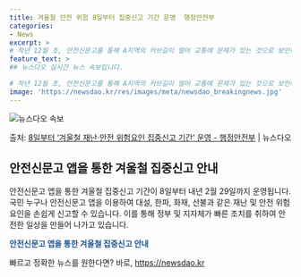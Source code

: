 ```yaml
---
title: 겨울철 안전 위험 8일부터 집중신고 기간 운영  행정안전부
categories:
- News
excerpt: >
# 작년 12월 초, 안전신문고를 통해 A지역의 커브길이 얼어 교통에 문제가 있는 것으로 보인다는 내용의 신…
feature_text: >
## 뉴스다오 실시간 뉴스 속보입니다.

# 작년 12월 초, 안전신문고를 통해 A지역의 커브길이 얼어 교통에 문제가 있는 것으로 보인다는 내용의 신…
image: 'https://newsdao.kr/res/images/meta/newsdao_breakingnews.jpg'
---
```


![뉴스다오 속보](https://newsdao.kr/res/images/meta/newsdao_breakingnews.jpg)

<p>출처: <a href="https://newsdao.kr/2755" rel="dofollow">8일부터 ‘겨울철 재난·안전 위험요인 집중신고 기간’ 운영 - 행정안전부</a> | 뉴스다오</p>

<h2 data-ke-size="size26">안전신문고 앱을 통한 겨울철 집중신고 안내</h2>
안전신문고 앱을 통한 겨울철 집중신고 기간이 8일부터 내년 2월 29일까지 운영됩니다. 국민 누구나 안전신문고 앱을 이용하여 대설, 한파, 화재, 산불과 같은 재난 및 안전 위험요인을 손쉽게 신고할 수 있습니다. 이를 통해 정부 및 지자체가 빠른 조치를 취하여 안전한 일상을 만들어 나가고 있습니다.

<p data-ke-size="size16"><b><span style="color: #1a5490;">안전신문고 앱을 통한 겨울철 집중신고 안내</span></b></p> 

빠르고 정확한 뉴스를 원한다면? 바로, <a href="https://newsdao.kr" rel="dofollow">https://newsdao.kr</a>


    
